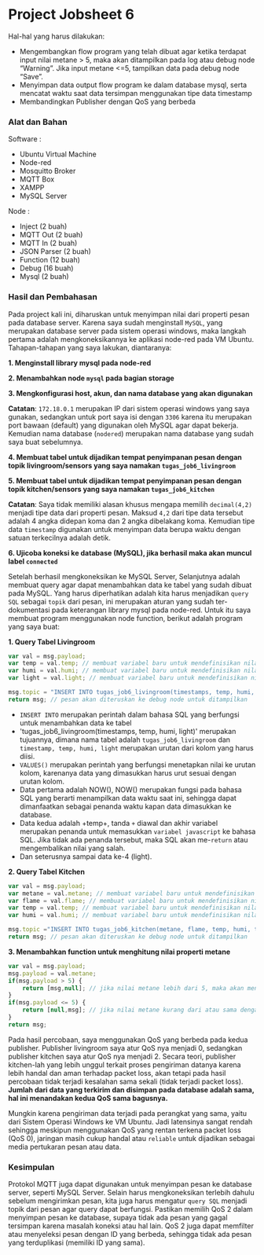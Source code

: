 # Project Jobsheet 6
Hal-hal yang harus dilakukan:
- Mengembangkan flow program yang telah dibuat agar ketika terdapat input nilai metane > 5, maka akan ditampilkan pada log atau debug node “Warning”. Jika input metane <=5, tampilkan data pada debug node “Save”.
- Menyimpan data output flow program ke dalam database mysql, serta mencatat waktu saat data tersimpan menggunakan tipe data timestamp
- Membandingkan Publisher dengan QoS yang berbeda

### Alat dan Bahan

Software :

- Ubuntu Virtual Machine
- Node-red
- Mosquitto Broker
- MQTT Box
- XAMPP
- MySQL Server

Node :
- Inject (2 buah)
- MQTT Out (2 buah)
- MQTT In (2 buah)
- JSON Parser (2 buah)
- Function (12 buah)
- Debug (16 buah)
- Mysql (2 buah)

### Hasil dan Pembahasan
Pada project kali ini, diharuskan untuk menyimpan nilai dari properti pesan pada database server. Karena saya sudah menginstall `MySQL`, yang merupakan database server pada sistem operasi windows, maka langkah pertama adalah mengkoneksikannya ke aplikasi node-red pada VM Ubuntu. Tahapan-tahapan yang saya lakukan, diantaranya:

**1. Menginstall library mysql pada node-red**
   
**2. Menambahkan node `mysql` pada bagian storage**

**3. Mengkonfigurasi host, akun, dan nama database yang akan digunakan**
   
   **Catatan**: `172.18.0.1` merupakan IP dari sistem operasi windows yang saya gunakan, sedangkan untuk port saya isi dengan `3306` karena itu merupakan port bawaan (default) yang digunakan oleh MySQL agar dapat bekerja. Kemudian nama database (`nodered`) merupakan nama database yang sudah saya buat sebelumnya.
   
**4. Membuat tabel untuk dijadikan tempat penyimpanan pesan dengan topik livingroom/sensors yang saya namakan `tugas_job6_livingroom`**

**5. Membuat tabel untuk dijadikan tempat penyimpanan pesan dengan topik kitchen/sensors yang saya namakan `tugas_job6_kitchen`**

   **Catatan**: Saya tidak memiliki alasan khusus mengapa memilih `decimal(4,2)` menjadi tipe data dari properti pesan. Maksud `4,2` dari tipe data tersebut adalah 4 angka didepan koma dan 2 angka dibelakang koma. Kemudian tipe data `timestamp` digunakan untuk menyimpan data berupa waktu dengan satuan terkecilnya adalah detik.

**6. Ujicoba koneksi ke database (MySQL), jika berhasil maka akan muncul label `connected`**

Setelah berhasil mengkoneksikan ke MySQL Server, Selanjutnya adalah membuat query agar dapat menambahkan data ke tabel yang sudah dibuat pada MySQL. Yang harus diperhatikan adalah kita harus menjadikan `query SQL` sebagai `topik` dari pesan, ini merupakan aturan yang sudah ter-dokumentasi pada keterangan library mysql pada node-red. Untuk itu saya membuat program menggunakan node function, berikut adalah program yang saya buat:

**1. Query Tabel Livingroom**
```javascript
var val = msg.payload;
var temp = val.temp; // membuat variabel baru untuk mendefinisikan nilai properti temp
var humi = val.humi; // membuat variabel baru untuk mendefinisikan nilai properti humi
var light = val.light; // membuat variabel baru untuk mendefinisikan nilai properti light

msg.topic = "INSERT INTO tugas_job6_livingroom(timestamps, temp, humi, light) VALUES(NOW(), "+temp+", "+humi+", "+light+");";
return msg; // pesan akan diteruskan ke debug node untuk ditampilkan
```
  - `INSERT INTO` merupakan perintah dalam bahasa SQL yang berfungsi untuk menambahkan data ke tabel
  - 'tugas_job6_livingroom(timestamps, temp, humi, light)' merupakan tujuannya, dimana nama tabel adalah `tugas_job6_livingroom` dan `timestamp, temp, humi, light` merupakan urutan dari kolom yang harus diisi.
  - `VALUES()` merupakan perintah yang berfungsi menetapkan nilai ke urutan kolom, karenanya data yang dimasukkan harus urut sesuai dengan urutan kolom.
  - Data pertama adalah NOW(), NOW() merupakan fungsi pada bahasa SQL yang berarti menampilkan data waktu saat ini, sehingga dapat dimanfaatkan sebagai penanda waktu kapan data dimasukkan ke database.
  - Data kedua adalah +temp+, tanda `+` diawal dan akhir variabel merupakan penanda untuk memasukkan `variabel javascript` ke bahasa SQL. Jika tidak ada penanda tersebut, maka SQL akan me-`return` atau mengembalikan nilai yang salah.
  - Dan seterusnya sampai data ke-4 (light).

**2. Query Tabel Kitchen**
```javascript
var val = msg.payload;
var metane = val.metane; // membuat variabel baru untuk mendefinisikan nilai properti metane
var flame = val.flame; // membuat variabel baru untuk mendefinisikan nilai properti flame
var temp = val.temp; // membuat variabel baru untuk mendefinisikan nilai properti temp
var humi = val.humi; // membuat variabel baru untuk mendefinisikan nilai properti humi

msg.topic ="INSERT INTO tugas_job6_kitchen(metane, flame, temp, humi, timestamps) VALUES("+metane+", "+flame+", "+temp+", "+humi+", NOW());"; // menambahkan data ke tabel tugas_job6_kitchen
return msg; // pesan akan diteruskan ke debug node untuk ditampilkan
```

**3. Menambahkan function untuk menghitung nilai properti metane**
```javascript
var val = msg.payload;
msg.payload = val.metane;
if(msg.payload > 5) {
    return [msg,null]; // jika nilai metane lebih dari 5, maka akan meneruskan pesan ke debug node "Warning"
}
if(msg.payload <= 5) {
    return [null,msg]; // jika nilai metane kurang dari atau sama dengan 5, maka akan meneruskan pesan ke debug node "Save"
}
return msg;
```
Pada hasil percobaan, saya menggunakan QoS yang berbeda pada kedua publisher. Publisher livingroom saya atur QoS nya menjadi 0, sedangkan publisher kitchen saya atur QoS nya menjadi 2. Secara teori, publisher kitchen-lah yang lebih unggul terkait proses pengiriman datanya karena lebih handal dan aman terhadap packet loss, akan tetapi pada hasil percobaan tidak terjadi kesalahan sama sekali (tidak terjadi packet loss). **Jumlah dari data yang terkirim dan disimpan pada database adalah sama, hal ini menandakan kedua QoS sama bagusnya.** 

Mungkin karena pengiriman data terjadi pada perangkat yang sama, yaitu dari Sistem Operasi Windows ke VM Ubuntu. Jadi latensinya sangat rendah sehingga meskipun menggunakan QoS yang rentan terkena packet loss (QoS 0), jaringan masih cukup handal atau `reliable` untuk dijadikan sebagai media pertukaran pesan atau data.

### Kesimpulan
Protokol MQTT juga dapat digunakan untuk menyimpan pesan ke database server, seperti MySQL Server. Selain harus mengkoneksikan terlebih dahulu sebelum mengirimkan pesan, kita juga harus mengatur `query SQL` menjadi topik dari pesan agar query dapat berfungsi. Pastikan memilih QoS 2 dalam menyimpan pesan ke database, supaya tidak ada pesan yang gagal tersimpan karena masalah koneksi atau hal lain. QoS 2 juga dapat memfilter atau menyeleksi pesan dengan ID yang berbeda, sehingga tidak ada pesan yang terduplikasi (memiliki ID yang sama).

